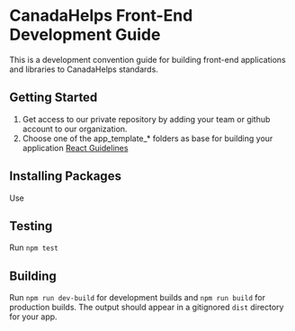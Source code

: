 # CanadaHelps Front-End Development Guide
This is a development convention guide for building front-end applications and libraries to CanadaHelps standards.

## Getting Started

1. Get access to our private repository by adding your team or github account to our organization.
2. Choose one of the app_template_* folders as base for building your application [React Guidelines](react-guidelines/)

## Installing Packages

Use 

## Testing

Run `npm test`

## Building

Run `npm run dev-build` for development builds and `npm run build` for production builds. The output should appear in a gitignored `dist` directory for your app.


